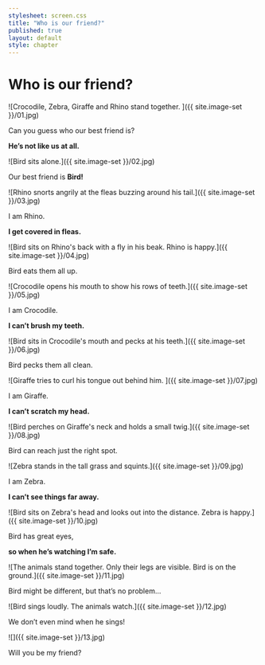 ```yaml
---
stylesheet: screen.css
title: "Who is our friend?"
published: true
layout: default
style: chapter
---
```


# Who is our friend?

![Crocodile, Zebra, Giraffe and Rhino stand together. ]({{ site.image-set }}/01.jpg)

Can you guess who our best friend is?

**He’s not like us at all.**

![Bird sits alone.]({{ site.image-set }}/02.jpg)

Our best friend is **Bird!**

![Rhino snorts angrily at the fleas buzzing around his tail.]({{ site.image-set }}/03.jpg)

I am Rhino. 

**I get covered in fleas.**

![Bird sits on Rhino's back with a fly in his beak. Rhino is happy.]({{ site.image-set }}/04.jpg)

Bird eats them all up.

![Crocodile opens his mouth to show his rows of teeth.]({{ site.image-set }}/05.jpg)

I am Crocodile. 

**I can’t brush my teeth.**

![Bird sits in Crocodile's mouth and pecks at his teeth.]({{ site.image-set }}/06.jpg)

Bird pecks them all clean.

![Giraffe tries to curl his tongue out behind him. ]({{ site.image-set }}/07.jpg)

I am Giraffe. 

**I can’t scratch my head.**

![Bird perches on Giraffe's neck and holds a small twig.]({{ site.image-set }}/08.jpg)

Bird can reach just the right spot.

![Zebra stands in the tall grass and squints.]({{ site.image-set }}/09.jpg)

I am Zebra.

**I can’t see things far away.**

![Bird sits on Zebra's head and looks out into the distance. Zebra is happy.]({{ site.image-set }}/10.jpg)

Bird has great eyes, 

**so when he’s watching I’m safe.**

![The animals stand together. Only their legs are visible. Bird is on the ground.]({{ site.image-set }}/11.jpg)

Bird might be different, but that’s no problem...

![Bird sings loudly. The animals watch.]({{ site.image-set }}/12.jpg)

We don’t even mind when he sings!

![]({{ site.image-set }}/13.jpg)

Will you be my friend?
